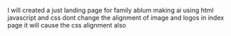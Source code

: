 I will created a just landing page for family ablum making ai using html javascript and css dont change the alignment of image and logos in index page it will cause the css alignment also
